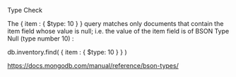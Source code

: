 Type Check

The { item : { $type: 10 } } query matches only documents that contain the item field whose value is null; i.e. the value of the item field is of BSON Type Null (type number 10) :

db.inventory.find( { item : { $type: 10 } } )

https://docs.mongodb.com/manual/reference/bson-types/